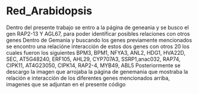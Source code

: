 # Red_Arabidopsis
Dentro del presente trabajo se entro a la página de geneania y se busco el gen RAP2-13 Y AGL67, para poder identificar posibles relaciones con otros genes
Dentro de Gemania y buscando los genes previamente mencionados se encontro una relacióne interacción de estos dos genes con otros 20 los cuales fueron los siguientes BPM3, BPM1, NFYA3, ANL2, HDG1, HVA22D, SEC, AT5G48240, ERF105, AHL29, CYP707A3, SSRP1,anac032, RAP74, CIPK11, AT4G23050, CIPK14, RAP2-4, MYB49, ABL5
Posteriormente se descargo la imagen que arrojaba la página de genemania que mostraba la relación e interacción de los diferentes genes mencionados arriba, imagenes que se adjuntan en el presente código
